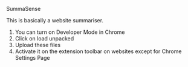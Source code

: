 SummaSense

This is basically a website summariser.
1. You can turn on Developer Mode in Chrome
2. Click on load unpacked
3. Upload these files
4. Activate it on the extension toolbar on websites except for Chrome Settings Page
